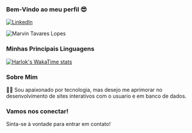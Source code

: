 ### Bem-Vindo ao meu perfil 😎

[![LinkedIn](https://img.shields.io/badge/LinkedIn-0077B5?style=for-the-badge&logo=linkedin&logoColor=white)](https://www.linkedin.com/in/seu-perfil)

![Marvin Tavares Lopes](https://github-readme-stats.vercel.app/api?username=Marvin&show_icons=true&theme=tokyonight)

### Minhas Principais Linguagens
[![Harlok's WakaTime stats](https://github-readme-stats.vercel.app/api/wakatime?username=Marvin)](https://github.com/anuraghazra/github-readme-stats)

### Sobre Mim
👨‍💻 Sou apaixonado por tecnologia, mas desejo me aprimorar no desenvolvimento de sites interativos com o usuario e em banco de dados.

### Vamos nos conectar!
Sinta-se à vontade para entrar em contato!
